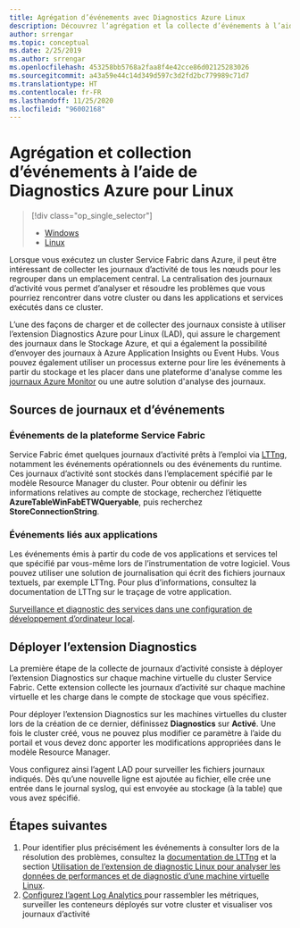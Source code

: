 ```yaml
---
title: Agrégation d’événements avec Diagnostics Azure Linux
description: Découvrez l’agrégation et la collecte d’événements à l’aide de Linux Azure Diagnostics (LAD) pour la surveillance et le diagnostic de clusters Azure Service Fabric.
author: srrengar
ms.topic: conceptual
ms.date: 2/25/2019
ms.author: srrengar
ms.openlocfilehash: 453258bb5768a2faa8f4e42cce86d02125283026
ms.sourcegitcommit: a43a59e44c14d349d597c3d2fd2bc779989c71d7
ms.translationtype: HT
ms.contentlocale: fr-FR
ms.lasthandoff: 11/25/2020
ms.locfileid: "96002168"
---
```

# <a name="event-aggregation-and-collection-using-linux-azure-diagnostics"></a>Agrégation et collection d’événements à l’aide de Diagnostics Azure pour Linux
> [!div class="op_single_selector"]
> * [Windows](service-fabric-diagnostics-event-aggregation-wad.md)
> * [Linux](service-fabric-diagnostics-event-aggregation-lad.md)
>
>

Lorsque vous exécutez un cluster Service Fabric dans Azure, il peut être intéressant de collecter les journaux d’activité de tous les nœuds pour les regrouper dans un emplacement central. La centralisation des journaux d’activité vous permet d’analyser et résoudre les problèmes que vous pourriez rencontrer dans votre cluster ou dans les applications et services exécutés dans ce cluster.

L’une des façons de charger et de collecter des journaux consiste à utiliser l’extension Diagnostics Azure pour Linux (LAD), qui assure le chargement des journaux dans le Stockage Azure, et qui a également la possibilité d’envoyer des journaux à Azure Application Insights ou Event Hubs. Vous pouvez également utiliser un processus externe pour lire les événements à partir du stockage et les placer dans une plateforme d'analyse comme les [journaux Azure Monitor](./service-fabric-diagnostics-oms-setup.md) ou une autre solution d'analyse des journaux.

## <a name="log-and-event-sources"></a>Sources de journaux et d’événements

### <a name="service-fabric-platform-events"></a>Événements de la plateforme Service Fabric
Service Fabric émet quelques journaux d’activité prêts à l’emploi via [LTTng](https://lttng.org), notamment les événements opérationnels ou des événements du runtime. Ces journaux d’activité sont stockés dans l’emplacement spécifié par le modèle Resource Manager du cluster. Pour obtenir ou définir les informations relatives au compte de stockage, recherchez l’étiquette **AzureTableWinFabETWQueryable**, puis recherchez **StoreConnectionString**.

### <a name="application-events"></a>Événements liés aux applications
 Les événements émis à partir du code de vos applications et services tel que spécifié par vous-même lors de l’instrumentation de votre logiciel. Vous pouvez utiliser une solution de journalisation qui écrit des fichiers journaux textuels, par exemple LTTng. Pour plus d’informations, consultez la documentation de LTTng sur le traçage de votre application.

[Surveillance et diagnostic des services dans une configuration de développement d’ordinateur local](service-fabric-diagnostics-how-to-monitor-and-diagnose-services-locally-linux.md).

## <a name="deploy-the-diagnostics-extension"></a>Déployer l’extension Diagnostics
La première étape de la collecte de journaux d’activité consiste à déployer l’extension Diagnostics sur chaque machine virtuelle du cluster Service Fabric. Cette extension collecte les journaux d’activité sur chaque machine virtuelle et les charge dans le compte de stockage que vous spécifiez. 

Pour déployer l’extension Diagnostics sur les machines virtuelles du cluster lors de la création de ce dernier, définissez **Diagnostics** sur **Activé**. Une fois le cluster créé, vous ne pouvez plus modifier ce paramètre à l’aide du portail et vous devez donc apporter les modifications appropriées dans le modèle Resource Manager.

Vous configurez ainsi l’agent LAD pour surveiller les fichiers journaux indiqués. Dès qu’une nouvelle ligne est ajoutée au fichier, elle crée une entrée dans le journal syslog, qui est envoyée au stockage (à la table) que vous avez spécifié.


## <a name="next-steps"></a>Étapes suivantes

1. Pour identifier plus précisément les événements à consulter lors de la résolution des problèmes, consultez la [documentation de LTTng](https://lttng.org/docs) et la section [Utilisation de l’extension de diagnostic Linux pour analyser les données de performances et de diagnostic d’une machine virtuelle Linux](../virtual-machines/extensions/diagnostics-linux.md).
2. [Configurez l’agent Log Analytics ](service-fabric-diagnostics-event-analysis-oms.md) pour rassembler les métriques, surveiller les conteneurs déployés sur votre cluster et visualiser vos journaux d’activité 
